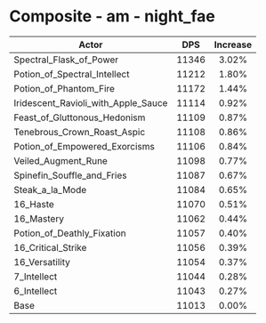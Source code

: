 # Composite - am - night_fae
| Actor | DPS | Increase |
|---|:---:|:---:|
|Spectral_Flask_of_Power|11346|3.02%|
|Potion_of_Spectral_Intellect|11212|1.80%|
|Potion_of_Phantom_Fire|11172|1.44%|
|Iridescent_Ravioli_with_Apple_Sauce|11114|0.92%|
|Feast_of_Gluttonous_Hedonism|11109|0.87%|
|Tenebrous_Crown_Roast_Aspic|11108|0.86%|
|Potion_of_Empowered_Exorcisms|11106|0.84%|
|Veiled_Augment_Rune|11098|0.77%|
|Spinefin_Souffle_and_Fries|11087|0.67%|
|Steak_a_la_Mode|11084|0.65%|
|16_Haste|11070|0.51%|
|16_Mastery|11062|0.44%|
|Potion_of_Deathly_Fixation|11057|0.40%|
|16_Critical_Strike|11056|0.39%|
|16_Versatility|11054|0.37%|
|7_Intellect|11044|0.28%|
|6_Intellect|11043|0.27%|
|Base|11013|0.00%|
